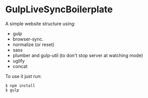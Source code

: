 # GulpLiveSyncBoilerplate

A simple website structure using:
- gulp
- browser-sync.
- normalize (or reset)
- sass
- plumber and gulp-util (to don't stop server at watching mode)
- uglify
- concat

To use it just run:
```
$ npm install
$ gulp
```
